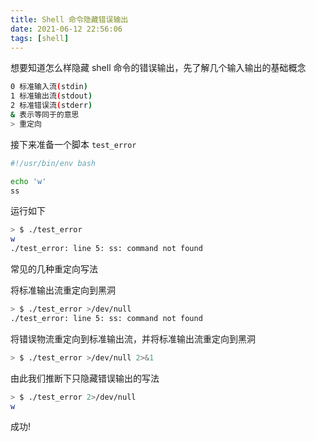 ```yaml
---
title: Shell 命令隐藏错误输出
date: 2021-06-12 22:56:06
tags: [shell]
---
```


想要知道怎么样隐藏 shell 命令的错误输出，先了解几个输入输出的基础概念

<!-- more -->
<!-- toc -->

```bash
0 标准输入流(stdin)
1 标准输出流(stdout)
2 标准错误流(stderr)
& 表示等同于的意思
> 重定向
```

接下来准备一个脚本 `test_error`

```bash
#!/usr/bin/env bash

echo 'w'
ss
```

运行如下

```bash
> $ ./test_error
w
./test_error: line 5: ss: command not found
```

常见的几种重定向写法

将标准输出流重定向到黑洞

```bash
> $ ./test_error >/dev/null
./test_error: line 5: ss: command not found
```

将错误物流重定向到标准输出流，并将标准输出流重定向到黑洞

```bash
> $ ./test_error >/dev/null 2>&1
```

由此我们推断下只隐藏错误输出的写法

```bash
> $ ./test_error 2>/dev/null
w
```

成功!
